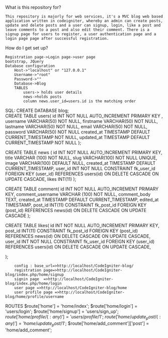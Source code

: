 What is this repository for?

    This repository is majorly for web services, it's a MVC blog web based application written in codeigniter, whereby an admin can create posts, update and delete posts and a user can signup, login, like a post and leave comments to a post and also edit their comment. There is a signup page for users to register, a user authentication page and a login page page after successful registration.

How do I get set up?

    Registration page->Login page->user page
    bootstrap, JQuery
    Database configuration
        Host->"localhost" or "127.0.0.1"
        Username->"root"
        Password->""
        Database->Blog
        TABLES
            users-> holds user details
            news->holds posts
            column news.user_id=users.id is the matching order
SQL:
 CREATE DATABASE blog;						
 CREATE TABLE users(
  id INT NOT NULL  AUTO_INCREMENT PRIMARY KEY ,
  username VARCHAR(50) NOT NULL,
  firstname VARCHAR(50) NOT NULL,
  lastname VARCHAR(50) NOT NULL,
  email VARCHAR(50) NOT NULL,
  password VARCHAR(50) NOT NULL
  created_at TIMESTAMP DEFAULT CURRENT_TIMESTAMP NOT NULL,
  updated_at TIMESTAMP DEFAULT CURRENT_TIMESTAMP NOT NULL
);

CREATE  TABLE  news (
  id INT  NOT  NULL AUTO_INCREMENT PRIMARY KEY,
  title VARCHAR (100) NOT  NULL,
  slug VARCHAR(100) NOT  NULL UNIQUE,
  image VARCHAR(100) DEFAULT NULL,
  created_at TIMESTAMP DEFAULT CURRENT_TIMESTAMP,
  user_id INT NOT NULL
  CONSTRAINT fk_user_id FOREIGN KEY (user_id) REFERENCES users(id) ON DELETE CASCADE ON UPDATE CASCADE,
  likes INT(11)
);

CREATE TABLE comment(
  id INT  NOT  NULL AUTO_INCREMENT PRIMARY KEY,
  comment_username VARCHAR (100) NOT  NULL,
  comment_body TEXT,
  created_at TIMESTAMP DEFAULT CURRENT_TIMESTAMP,
  edited_at TIMESTAMP,
  post_id INT(11)
  CONSTRAINT fk_post_id FOREIGN KEY (post_id) REFERENCES news(id) ON DELETE CASCADE ON UPDATE CASCADE
);

CREATE TABLE likes(
  id INT  NOT  NULL AUTO_INCREMENT PRIMARY KEY,
  post_id INT(11)
  CONSTRAINT fk_post_id FOREIGN KEY (post_id) REFERENCES news(id) ON DELETE CASCADE ON UPDATE CASCADE,
  user_id INT NOT NULL
  CONSTRAINT fk_user_id FOREIGN KEY (user_id) REFERENCES users(id) ON DELETE CASCADE ON UPDATE CASCADE,

);
						
		config : base_url=>http://localhost/CodeIgniter-blog/
		registration page=>http://localhost/CodeIgniter-blog/index.php/home/signup
		signin page  =>http://localhost/CodeIgniter-blog/index.php/home/login
		user page =>http://localhost/CodeIgniter-blog/home
		user profile page =>http://localhost/CodeIgniter-blog/home/profile/username


ROUTES
$route['home'] = 'home/index';
$route['home/login'] = 'users/login';
$route['home/signup'] = 'users/sign_up';
$route['home/profile/(:any)'] = 'users/profile/$1';
$route['home/update_post/(:any)'] = 'home/update_post/$1';
$route['home/add_comment']['post'] = 'home/add_comment';
